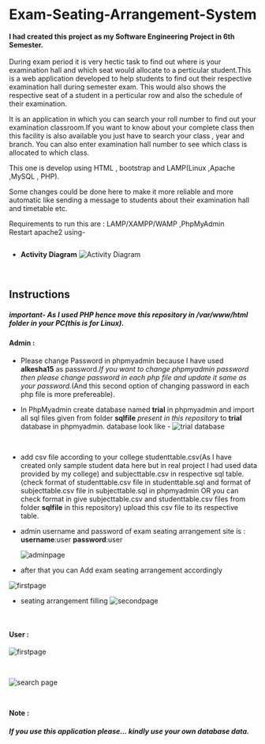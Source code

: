 
# Exam-Seating-Arrangement-System
**I had created this project as my Software Engineering Project in 6th Semester.**
<br/>
<br/>
During exam period it is very hectic task to find out where is your examination hall and which seat would allocate 
to a perticular student.This is a web application developed to help students to find out their respective examination hall during semester exam.
This would also shows the respective seat of a student in a perticular row and also the schedule of their examination.

It is an application in which you can search your roll number to find out your examination classroom.If you want to know about your complete class then this facility is also available you just have to search your class , year and branch.
You can also enter examination hall number to see which class is allocated to which class.

This one is develop using HTML , bootstrap and LAMP(Linux ,Apache ,MySQL , PHP).

Some changes could be done here to make it more reliable and more automatic like sending a message to students about their examination hall and timetable etc.

Requirements to run this are : LAMP/XAMPP/WAMP ,PhpMyAdmin
<br/>
 Restart apache2 using-
```sudo service apache2 restart
```


- **Activity Diagram**
![Activity Diagram](exam_seating_images/8.jpg)
<br/>


## Instructions

##### important- As I used PHP hence move this repository in */var/www/html* folder in your PC(this is for Linux). 
#### Admin :
- Please change Password in phpmyadmin because I have used **alkesha15** as password.*If you want to change phpmyadmin password then please change password in each php file and update it same as your password.*(And this second option of changing password in each php file is more prefereable).

- In PhpMyadmin create database named **trial** in phpmyadmin and import all sql files given from folder **sqlfile** *present in this repository* to **trial** database in phpmyadmin.
database look like -
![trial database](photos/trial_database.png)
<br/>

- add csv file according to your college studenttable.csv(As I have created only sample student data here but in real project I had used data provided by my college) and subjecttable.csv in respective sql table.(check format of studenttable.csv file in studenttable.sql and format of subjecttable.csv file in subjecttable.sql  in phpmyadmin OR you can check format in give subjecttable.csv and studenttable.csv files from folder **sqlfile** in this repository)
upload this csv file to its respective table.

- admin username and password of exam seating arrangement site is :
  **username**:user 
  **password**:user
  
  ![adminpage](photos/admin.png)
  <br/>
- after that you can Add exam seating arrangement accordingly

![firstpage](photos/1.png)
<br/>
- seating arrangement filling
![secondpage](photos/3.png)

<br/>

#### User :

![firstpage](photos/front.png)

<br/>

![search page](photos/se1.png)

<br/>

**Note :**
##### *If you use this application please... kindly use your own database data.*

